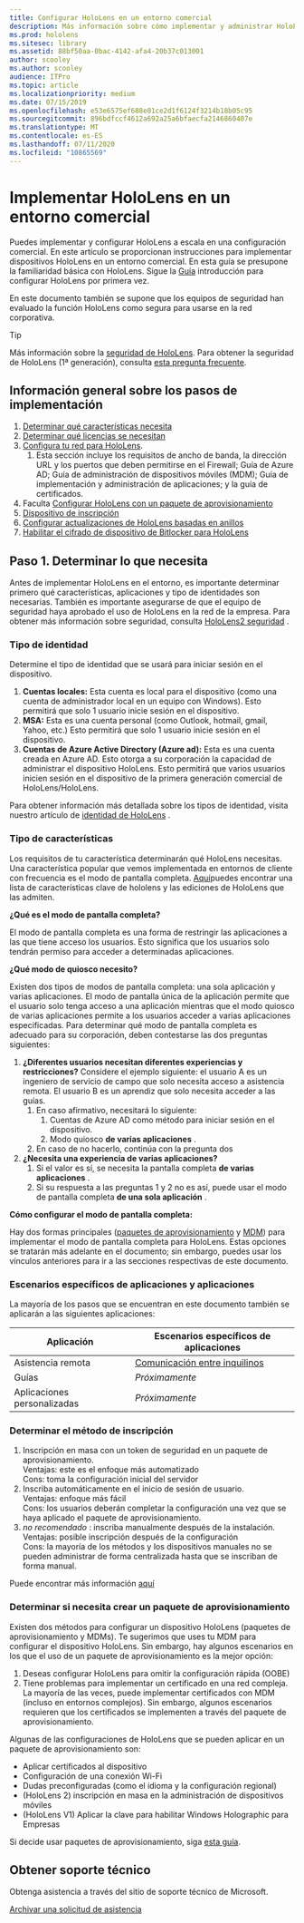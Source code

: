 ```yaml
---
title: Configurar HoloLens en un entorno comercial
description: Más información sobre cómo implementar y administrar HoloLens en entornos empresariales.
ms.prod: hololens
ms.sitesec: library
ms.assetid: 88bf50aa-0bac-4142-afa4-20b37c013001
author: scooley
ms.author: scooley
audience: ITPro
ms.topic: article
ms.localizationpriority: medium
ms.date: 07/15/2019
ms.openlocfilehash: e53e6575ef688e01ce2d1f6124f3214b18b05c95
ms.sourcegitcommit: 896bdfccf4612a692a25a6bfaecfa2146860407e
ms.translationtype: MT
ms.contentlocale: es-ES
ms.lasthandoff: 07/11/2020
ms.locfileid: "10865569"
---
```

# Implementar HoloLens en un entorno comercial

Puedes implementar y configurar HoloLens a escala en una configuración comercial. En este artículo se proporcionan instrucciones para implementar dispositivos HoloLens en un entorno comercial. En esta guía se presupone la familiaridad básica con HoloLens. Sigue la [Guía](hololens1-setup.md) introducción para configurar HoloLens por primera vez.

En este documento también se supone que los equipos de seguridad han evaluado la función HoloLens como segura para usarse en la red corporativa.  
> [!Tip]
> Más información sobre la [seguridad de HoloLens](security-overview.md).
> Para obtener la seguridad de HoloLens (1ª generación), consulta [esta pregunta frecuente](hololens1-faq-security.md).

## Información general sobre los pasos de implementación

1. [Determinar qué características necesita](hololens-requirements.md#step-1-determine-what-you-need)
1. [Determinar qué licencias se necesitan](hololens-licenses-requirements.md)
1. [Configura tu red para HoloLens](hololens-commercial-infrastructure.md).
    1. Esta sección incluye los requisitos de ancho de banda, la dirección URL y los puertos que deben permitirse en el Firewall; Guía de Azure AD; Guía de administración de dispositivos móviles (MDM); Guía de implementación y administración de aplicaciones; y la guía de certificados.
1. Faculta [Configurar HoloLens con un paquete de aprovisionamiento](hololens-provisioning.md)
1. [Dispositivo de inscripción](hololens-enroll-mdm.md)
1. [Configurar actualizaciones de HoloLens basadas en anillos](hololens-updates.md)
1. [Habilitar el cifrado de dispositivo de Bitlocker para HoloLens](security-encryption-data-protection.md)

## Paso 1. Determinar lo que necesita

Antes de implementar HoloLens en el entorno, es importante determinar primero qué características, aplicaciones y tipo de identidades son necesarias. También es importante asegurarse de que el equipo de seguridad haya aprobado el uso de HoloLens en la red de la empresa. Para obtener más información sobre seguridad, consulta [HoloLens2 seguridad](security-overview.md) .

### Tipo de identidad

Determine el tipo de identidad que se usará para iniciar sesión en el dispositivo.

1. **Cuentas locales:** Esta cuenta es local para el dispositivo (como una cuenta de administrador local en un equipo con Windows). Esto permitirá que solo 1 usuario inicie sesión en el dispositivo.
2. **MSA:** Esta es una cuenta personal (como Outlook, hotmail, gmail, Yahoo, etc.) Esto permitirá que solo 1 usuario inicie sesión en el dispositivo.
3. **Cuentas de Azure Active Directory (Azure ad):** Esta es una cuenta creada en Azure AD. Esto otorga a su corporación la capacidad de administrar el dispositivo HoloLens. Esto permitirá que varios usuarios inicien sesión en el dispositivo de la primera generación comercial de HoloLens/HoloLens.

Para obtener información más detallada sobre los tipos de identidad, visita nuestro artículo de [identidad de HoloLens](hololens-identity.md) .

### Tipo de características

Los requisitos de tu característica determinarán qué HoloLens necesitas. Una característica popular que vemos implementada en entornos de cliente con frecuencia es el modo de pantalla completa. [Aquí](hololens-commercial-features.md)puedes encontrar una lista de características clave de hololens y las ediciones de HoloLens que las admiten.

**¿Qué es el modo de pantalla completa?**

El modo de pantalla completa es una forma de restringir las aplicaciones a las que tiene acceso los usuarios. Esto significa que los usuarios solo tendrán permiso para acceder a determinadas aplicaciones.

**¿Qué modo de quiosco necesito?**

Existen dos tipos de modos de pantalla completa: una sola aplicación y varias aplicaciones. El modo de pantalla única de la aplicación permite que el usuario solo tenga acceso a una aplicación mientras que el modo quiosco de varias aplicaciones permite a los usuarios acceder a varias aplicaciones especificadas. Para determinar qué modo de pantalla completa es adecuado para su corporación, deben contestarse las dos preguntas siguientes:

1. **¿Diferentes usuarios necesitan diferentes experiencias y restricciones?** Considere el ejemplo siguiente: el usuario A es un ingeniero de servicio de campo que solo necesita acceso a asistencia remota. El usuario B es un aprendiz que solo necesita acceder a las guías.
    1. En caso afirmativo, necesitará lo siguiente:
        1. Cuentas de Azure AD como método para iniciar sesión en el dispositivo.
        1. Modo quiosco **de varias aplicaciones** .
    1. En caso de no hacerlo, continúa con la pregunta dos
1. **¿Necesita una experiencia de varias aplicaciones?**
    1. Si el valor es sí, se necesita la pantalla completa **de varias aplicaciones** .
    1. Si su respuesta a las preguntas 1 y 2 no es así, puede usar el modo de pantalla completa **de una sola aplicación** .

**Cómo configurar el modo de pantalla completa:**

Hay dos formas principales ([paquetes de aprovisionamiento](hololens-kiosk.md#use-a-provisioning-package-to-set-up-a-single-app-or-multi-app-kiosk) y [MDM](hololens-kiosk.md#use-microsoft-intune-or-other-mdm-to-set-up-a-single-app-or-multi-app-kiosk)) para implementar el modo de pantalla completa para HoloLens. Estas opciones se tratarán más adelante en el documento; sin embargo, puedes usar los vínculos anteriores para ir a las secciones respectivas de este documento.

### Escenarios específicos de aplicaciones y aplicaciones

La mayoría de los pasos que se encuentran en este documento también se aplicarán a las siguientes aplicaciones:

| Aplicación | Escenarios específicos de aplicaciones |
| --- | --- |
| Asistencia remota | [Comunicación entre inquilinos](https://docs.microsoft.com/dynamics365/mixed-reality/remote-assist/cross-tenant-overview)|
| Guías  | *Próximamente* |
|Aplicaciones personalizadas | *Próximamente* |

### Determinar el método de inscripción

1. Inscripción en masa con un token de seguridad en un paquete de aprovisionamiento.  
  Ventajas: este es el enfoque más automatizado \
  Cons: toma la configuración inicial del servidor  
1. Inscriba automáticamente en el inicio de sesión de usuario.  
  Ventajas: enfoque más fácil  
  Cons: los usuarios deberán completar la configuración una vez que se haya aplicado el paquete de aprovisionamiento.
1. _no recomendado_ : inscriba manualmente después de la instalación.  
  Ventajas: posible inscripción después de la configuración  
  Cons: la mayoría de los métodos y los dispositivos manuales no se pueden administrar de forma centralizada hasta que se inscriban de forma manual.

  Puede encontrar más información [aquí](hololens-enroll-mdm.md)

### Determinar si necesita crear un paquete de aprovisionamiento

Existen dos métodos para configurar un dispositivo HoloLens (paquetes de aprovisionamiento y MDMs). Te sugerimos que uses tu MDM para configurar el dispositivo HoloLens. Sin embargo, hay algunos escenarios en los que el uso de un paquete de aprovisionamiento es la mejor opción:

1. Deseas configurar HoloLens para omitir la configuración rápida (OOBE)
1. Tiene problemas para implementar un certificado en una red compleja. La mayoría de las veces, puede implementar certificados con MDM (incluso en entornos complejos). Sin embargo, algunos escenarios requieren que los certificados se implementen a través del paquete de aprovisionamiento.

Algunas de las configuraciones de HoloLens que se pueden aplicar en un paquete de aprovisionamiento son:

- Aplicar certificados al dispositivo
- Configuración de una conexión Wi-Fi
- Dudas preconfiguradas (como el idioma y la configuración regional)
- (HoloLens 2) inscripción en masa en la administración de dispositivos móviles
- (HoloLens V1) Aplicar la clave para habilitar Windows Holographic para Empresas

Si decide usar paquetes de aprovisionamiento, siga [esta guía](hololens-provisioning.md).

## Obtener soporte técnico

Obtenga asistencia a través del sitio de soporte técnico de Microsoft.

[Archivar una solicitud de asistencia](https://support.microsoft.com/supportforbusiness/productselection?sapid=e9391227-fa6d-927b-0fff-f96288631b8f)
